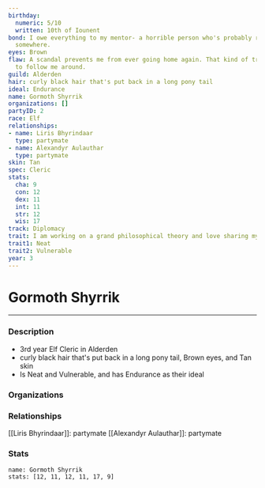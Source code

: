 ```yaml
---
birthday:
  numeric: 5/10
  written: 10th of Iounent
bond: I owe everything to my mentor- a horrible person who's probably rotting in jail
  somewhere.
eyes: Brown
flaw: A scandal prevents me from ever going home again. That kind of trouble seems
  to follow me around.
guild: Alderden
hair: curly black hair that's put back in a long pony tail
ideal: Endurance
name: Gormoth Shyrrik
organizations: []
partyID: 2
race: Elf
relationships:
- name: Liris Bhyrindaar
  type: partymate
- name: Alexandyr Aulauthar
  type: partymate
skin: Tan
spec: Cleric
stats:
  cha: 9
  con: 12
  dex: 11
  int: 11
  str: 12
  wis: 17
track: Diplomacy
trait: I am working on a grand philosophical theory and love sharing my ideas.
trait1: Neat
trait2: Vulnerable
year: 3
---
```

# Gormoth Shyrrik
---
### Description
- 3rd year Elf Cleric in Alderden
- curly black hair that's put back in a long pony tail, Brown eyes, and Tan skin
- Is Neat and Vulnerable, and has Endurance as their ideal

### Organizations
### Relationships
[[Liris Bhyrindaar]]: partymate
[[Alexandyr Aulauthar]]: partymate
### Stats
```statblock
name: Gormoth Shyrrik
stats: [12, 11, 12, 11, 17, 9]
```